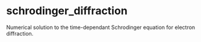 # schrodinger_diffraction


Numerical solution to the time-dependant Schrodinger equation for electron diffraction.
